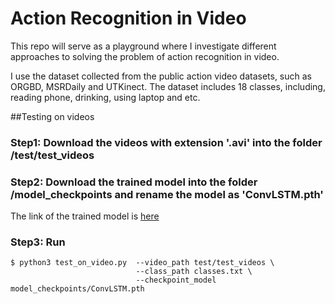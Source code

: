 # Action Recognition in Video

This repo will serve as a playground where I investigate different approaches to solving the problem of action recognition in video.

I use the dataset collected from the public action video datasets, such as ORGBD, MSRDaily and UTKinect. The dataset includes 18 classes, including, reading phone, drinking, using laptop and etc.


##Testing on videos
### Step1: Download the videos with extension '.avi' into the folder /test/test_videos
### Step2: Download the trained model into the folder /model_checkpoints and rename the model as 'ConvLSTM.pth' 

The link of the trained model is [here](https://drive.google.com/open?id=1EEye55ovV05Y1UeoteiyLY0jXtLPrlYh)

### Step3: Run
```
$ python3 test_on_video.py  --video_path test/test_videos \
                            --class_path classes.txt \
                            --checkpoint_model model_checkpoints/ConvLSTM.pth
```
